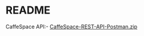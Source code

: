 # README

CaffeSpace API:-
[CaffeSpace-REST-API-Postman.zip](https://github.com/pavankuppa/CaffeSpace/files/10176151/CaffeSpace-REST-API-Postman.zip)

